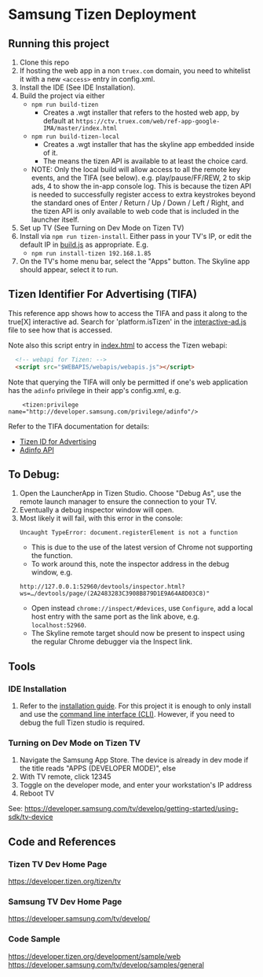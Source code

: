 # Samsung Tizen Deployment

## Running this project
1. Clone this repo
1. If hosting the web app in a non `truex.com` domain, you need to whitelist it with a new `<access>` entry in config.xml.
1. Install the IDE (See IDE Installation).
1. Build the project via either
   * `npm run build-tizen`
      * Creates a .wgt installer that refers to the hosted web app, by default 
        at `https://ctv.truex.com/web/ref-app-google-IMA/master/index.html`
   * `npm run build-tizen-local`
      * Creates a .wgt installer that has the skyline app embedded inside of it.
      * The means the tizen API is available to at least the choice card.
   * NOTE: Only the local build will allow access to all the remote key events, and the TIFA (see below).
     e.g. play/pause/FF/REW, 2 to skip ads, 4 to show the in-app console log.
     This is because the tizen API is needed to successfully register access to extra keystrokes beyond the
     standard ones of Enter / Return / Up / Down / Left / Right, and the tizen API is only available to web
     code that is included in the launcher itself.
1. Set up TV (See Turning on Dev Mode on Tizen TV)
1. Install via `npm run tizen-install`. Either pass in your TV's IP, or edit the default IP in [build.js](./builder.js) as appropriate. E.g.
   * `npm run install-tizen 192.168.1.85` 
1. On the TV's home menu bar, select the "Apps" button. The Skyline app should appear, select it to run.

## Tizen Identifier For Advertising (TIFA)
This reference app shows how to access the TIFA and pass it along to the true[X] interactive ad.
Search for 'platform.isTizen' in the [interactive-ad.js](../../src/components/interactive-ad.js) file to see how that is accessed.

Note also this script entry in [index.html](../../src/index.html) to access the Tizen webapi:
```html
  <!-- webapi for Tizen: -->
  <script src="$WEBAPIS/webapis/webapis.js"></script>
```

Note that querying the TIFA will only be permitted if one's web application has the `adinfo` privilege in their app's config.xml, e.g.
```
    <tizen:privilege name="http://developer.samsung.com/privilege/adinfo"/>
```

Refer to the TIFA documentation for details:
* [Tizen ID for Advertising](https://developer.samsung.com/smarttv/develop/guides/unique-identifiers-for-smarttv/tizen-id-for-advertising.html)
* [Adinfo API](https://developer.samsung.com/smarttv/develop/api-references/samsung-product-api-references/adinfo-api.html)
   
## To Debug:
1. Open the LauncherApp in Tizen Studio. Choose "Debug As", use the remote launch manager to ensure the connection to your TV.
1. Eventually a debug inspector window will open.
1. Most likely it will fail, with this error in the console:
    ```
    Uncaught TypeError: document.registerElement is not a function
    ```
    * This is due to the use of the latest version of Chrome not supporting the function.
    * To work around this, note the inspector address in the debug window, e.g.
    ```
    http://127.0.0.1:52960/devtools/inspector.html?ws=…/devtools/page/(2A2483283C3908B879D1E9A64A8D03C8)"
    ```
    * Open instead `chrome://inspect/#devices`, use `Configure`, add a local host entry with the same port as the link above, e.g. `localhost:52960`.
    * The Skyline remote target should now be present to inspect using the regular Chrome debugger via the Inspect link.  

## Tools
### IDE Installation
1. Refer to the [installation guide](https://docs.tizen.org/application/tizen-studio/setup/install-sdk). For this project it is enough to only install and use the [command line interface (CLI)](https://docs.tizen.org/application/tizen-studio/setup/install-sdk/#using-the-cli-installer). However, if you need to debug the full Tizen studio is required.

### Turning on Dev Mode on Tizen TV
1. Navigate the Samsung App Store. The device is already in dev mode if the title reads "APPS (DEVELOPER MODE)", else
1. With TV remote, click 12345
1. Toggle on the developer mode, and enter your workstation's IP address
1. Reboot TV

See: https://developer.samsung.com/tv/develop/getting-started/using-sdk/tv-device

## Code and References
### Tizen TV Dev Home Page
https://developer.tizen.org/tizen/tv

### Samsung TV Dev Home Page
https://developer.samsung.com/tv/develop/

### Code Sample
https://developer.tizen.org/development/sample/web
https://developer.samsung.com/tv/develop/samples/general

